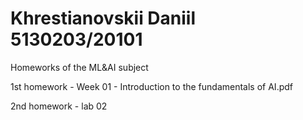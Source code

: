 # Khrestianovskii Daniil 5130203/20101
Homeworks of the ML&amp;AI subject

1st homework - Week 01 - Introduction to the fundamentals of AI.pdf

2nd homework - lab 02
